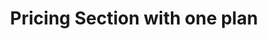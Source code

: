 ---
title: Pricing Section with one plan
category: Marketing
paid: true
isActive: true
ltr: {"vue":{"vueCss":[],"vueTail":[]},"preview":"function App() {\n  const plan = {\n    name: \"Basic plan\",\n    desc: \"Lorem ipsum dolor sit amet, consectetur adipiscing elit.\",\n    price: 32,\n    isMostPop: true,\n    features: [\"Curabitur faucibus\", \"Curabitur faucibus\", \"Curabitur faucibus\", \"Curabitur faucibus\", \"Curabitur faucibus\", \"Curabitur faucibus\", \"Curabitur faucibus\", \"Curabitur faucibus\"]\n  };\n  const features = [{\n    name: \"Scalable\",\n    desc: \"Lorem Ipsum is simply dummy text of the printing and typesetting industry. Lorem Ipsum has been the industry's standard dummy text\",\n    icon: /*#__PURE__*/React.createElement(\"svg\", {\n      xmlns: \"http://www.w3.org/2000/svg\",\n      fill: \"none\",\n      viewBox: \"0 0 24 24\",\n      strokeWidth: 1.5,\n      stroke: \"currentColor\",\n      className: \"w-6 h-6\"\n    }, /*#__PURE__*/React.createElement(\"path\", {\n      strokeLinecap: \"round\",\n      strokeLinejoin: \"round\",\n      d: \"M3.75 3.75v4.5m0-4.5h4.5m-4.5 0L9 9M3.75 20.25v-4.5m0 4.5h4.5m-4.5 0L9 15M20.25 3.75h-4.5m4.5 0v4.5m0-4.5L15 9m5.25 11.25h-4.5m4.5 0v-4.5m0 4.5L15 15\"\n    }))\n  }, {\n    name: \"Flexible\",\n    desc: \"Lorem Ipsum is simply dummy text of the printing and typesetting industry. Lorem Ipsum has been the industry's standard dummy text\",\n    icon: /*#__PURE__*/React.createElement(\"svg\", {\n      xmlns: \"http://www.w3.org/2000/svg\",\n      fill: \"none\",\n      viewBox: \"0 0 24 24\",\n      strokeWidth: 1.5,\n      stroke: \"currentColor\",\n      className: \"w-6 h-6\"\n    }, /*#__PURE__*/React.createElement(\"path\", {\n      strokeLinecap: \"round\",\n      strokeLinejoin: \"round\",\n      d: \"M6.429 9.75L2.25 12l4.179 2.25m0-4.5l5.571 3 5.571-3m-11.142 0L2.25 7.5 12 2.25l9.75 5.25-4.179 2.25m0 0L21.75 12l-4.179 2.25m0 0l4.179 2.25L12 21.75 2.25 16.5l4.179-2.25m11.142 0l-5.571 3-5.571-3\"\n    }))\n  }, {\n    name: \"Smooth\",\n    desc: \"Lorem Ipsum is simply dummy text of the printing and typesetting industry. Lorem Ipsum has been the industry's standard dummy text\",\n    icon: /*#__PURE__*/React.createElement(\"svg\", {\n      xmlns: \"http://www.w3.org/2000/svg\",\n      fill: \"none\",\n      viewBox: \"0 0 24 24\",\n      strokeWidth: 1.5,\n      stroke: \"currentColor\",\n      className: \"w-6 h-6\"\n    }, /*#__PURE__*/React.createElement(\"path\", {\n      strokeLinecap: \"round\",\n      strokeLinejoin: \"round\",\n      d: \"M9.813 15.904L9 18.75l-.813-2.846a4.5 4.5 0 00-3.09-3.09L2.25 12l2.846-.813a4.5 4.5 0 003.09-3.09L9 5.25l.813 2.846a4.5 4.5 0 003.09 3.09L15.75 12l-2.846.813a4.5 4.5 0 00-3.09 3.09zM18.259 8.715L18 9.75l-.259-1.035a3.375 3.375 0 00-2.455-2.456L14.25 6l1.036-.259a3.375 3.375 0 002.455-2.456L18 2.25l.259 1.035a3.375 3.375 0 002.456 2.456L21.75 6l-1.035.259a3.375 3.375 0 00-2.456 2.456zM16.894 20.567L16.5 21.75l-.394-1.183a2.25 2.25 0 00-1.423-1.423L13.5 18.75l1.183-.394a2.25 2.25 0 001.423-1.423l.394-1.183.394 1.183a2.25 2.25 0 001.423 1.423l1.183.394-1.183.394a2.25 2.25 0 00-1.423 1.423z\"\n    }))\n  }, {\n    name: \"Secure\",\n    desc: \"Lorem Ipsum is simply dummy text of the printing and typesetting industry. Lorem Ipsum has been the industry's standard dummy text\",\n    icon: /*#__PURE__*/React.createElement(\"svg\", {\n      xmlns: \"http://www.w3.org/2000/svg\",\n      fill: \"none\",\n      viewBox: \"0 0 24 24\",\n      strokeWidth: 1.5,\n      stroke: \"currentColor\",\n      className: \"w-6 h-6\"\n    }, /*#__PURE__*/React.createElement(\"path\", {\n      strokeLinecap: \"round\",\n      strokeLinejoin: \"round\",\n      d: \"M9 12.75L11.25 15 15 9.75m-3-7.036A11.959 11.959 0 013.598 6 11.99 11.99 0 003 9.749c0 5.592 3.824 10.29 9 11.623 5.176-1.332 9-6.03 9-11.622 0-1.31-.21-2.571-.598-3.751h-.152c-3.196 0-6.1-1.248-8.25-3.285z\"\n    }))\n  }];\n  return /*#__PURE__*/React.createElement(\"section\", {\n    className: \"relative py-14\"\n  }, /*#__PURE__*/React.createElement(\"div\", {\n    className: \"max-w-screen-xl mx-auto text-gray-600 md:px-8\"\n  }, /*#__PURE__*/React.createElement(\"div\", {\n    className: \"relative max-w-xl space-y-3 px-4 md:px-0\"\n  }, /*#__PURE__*/React.createElement(\"h3\", {\n    className: \"text-indigo-600 font-semibold\"\n  }, \"Pricing\"), /*#__PURE__*/React.createElement(\"p\", {\n    className: \"text-gray-800 text-3xl font-semibold sm:text-4xl\"\n  }, \"Pay as you grow\"), /*#__PURE__*/React.createElement(\"div\", {\n    className: \"max-w-xl\"\n  }, /*#__PURE__*/React.createElement(\"p\", null, \"Lorem ipsum dolor sit amet, consectetur adipiscing elit. Nullam efficitur consequat nunc.\"))), /*#__PURE__*/React.createElement(\"div\", {\n    className: \"mt-16 justify-between gap-8 md:flex\"\n  }, /*#__PURE__*/React.createElement(\"ul\", {\n    className: \"flex-1 max-w-md space-y-10 px-4 md:px-0\"\n  }, features.map((item, idx) => /*#__PURE__*/React.createElement(\"li\", {\n    key: idx,\n    className: \"flex gap-x-3\"\n  }, /*#__PURE__*/React.createElement(\"div\", {\n    className: \"flex-none w-12 h-12 rounded-full bg-indigo-50 text-indigo-600 flex items-center justify-center\"\n  }, item.icon), /*#__PURE__*/React.createElement(\"div\", null, /*#__PURE__*/React.createElement(\"h4\", {\n    className: \"text-lg text-gray-800 font-medium\"\n  }, item.name), /*#__PURE__*/React.createElement(\"p\", {\n    className: \"text-gray-600 mt-2 md:text-sm\"\n  }, item.desc))))), /*#__PURE__*/React.createElement(\"div\", {\n    className: \"flex-1 flex flex-col border-y mt-6 md:max-w-xl md:rounded-xl md:border md:border-x-none md:shadow-lg md:mt-0\"\n  }, /*#__PURE__*/React.createElement(\"div\", {\n    className: \"p-4 py-8 border-b md:p-8\"\n  }, /*#__PURE__*/React.createElement(\"div\", {\n    className: \"justify-between flex\"\n  }, /*#__PURE__*/React.createElement(\"div\", {\n    className: \"max-w-xs\"\n  }, /*#__PURE__*/React.createElement(\"span\", {\n    className: \"text-2xl text-gray-800 font-semibold sm:text-3xl\"\n  }, plan.name), /*#__PURE__*/React.createElement(\"p\", {\n    className: \"mt-3 sm:text-sm\"\n  }, plan.desc)), /*#__PURE__*/React.createElement(\"div\", {\n    className: \"flex-none text-gray-800 text-2xl font-semibold sm:text-3xl\"\n  }, \"$\", plan.price, \" \", /*#__PURE__*/React.createElement(\"span\", {\n    className: \"text-xl text-gray-600 font-normal\"\n  }, \"/mo\"))), /*#__PURE__*/React.createElement(\"button\", {\n    className: \"mt-4 px-3 py-3 rounded-lg w-full font-semibold text-sm duration-150 text-white bg-indigo-600 hover:bg-indigo-500 active:bg-indigo-700\"\n  }, \"Get Started\")), /*#__PURE__*/React.createElement(\"ul\", {\n    className: \"p-4 space-y-3 sm:grid sm:grid-cols-2 md:block md:p-8 lg:grid\"\n  }, /*#__PURE__*/React.createElement(\"div\", {\n    className: \"pb-2 col-span-2 text-gray-800 font-medium\"\n  }, /*#__PURE__*/React.createElement(\"p\", null, \"Features\")), plan.features.map((featureItem, idx) => /*#__PURE__*/React.createElement(\"li\", {\n    key: idx,\n    className: \"flex items-center gap-5\"\n  }, /*#__PURE__*/React.createElement(\"svg\", {\n    xmlns: \"http://www.w3.org/2000/svg\",\n    className: \"h-5 w-5 text-indigo-600\",\n    viewBox: \"0 0 20 20\",\n    fill: \"currentColor\"\n  }, /*#__PURE__*/React.createElement(\"path\", {\n    \"fill-rule\": \"evenodd\",\n    d: \"M16.707 5.293a1 1 0 010 1.414l-8 8a1 1 0 01-1.414 0l-4-4a1 1 0 011.414-1.414L8 12.586l7.293-7.293a1 1 0 011.414 0z\",\n    \"clip-rule\": \"evenodd\"\n  })), featureItem)))))));\n}\n\n;","react":{"jsxTail":[{"label":"App.jsx","code":"export default () => {\n\n    const plan = {\n        name: \"Basic plan\",\n        desc: \"Lorem ipsum dolor sit amet, consectetur adipiscing elit.\",\n        price: 32,\n        isMostPop: true,\n        features: [\n            \"Curabitur faucibus\",\n            \"Curabitur faucibus\",\n            \"Curabitur faucibus\",\n            \"Curabitur faucibus\",\n            \"Curabitur faucibus\",\n            \"Curabitur faucibus\",\n            \"Curabitur faucibus\",\n            \"Curabitur faucibus\",\n        ],\n    }\n\n    const features = [\n        {\n            name: \"Scalable\",\n            desc: \"Lorem Ipsum is simply dummy text of the printing and typesetting industry. Lorem Ipsum has been the industry's standard dummy text\",\n            icon:\n                <svg xmlns=\"http://www.w3.org/2000/svg\" fill=\"none\" viewBox=\"0 0 24 24\" strokeWidth={1.5} stroke=\"currentColor\" className=\"w-6 h-6\">\n                    <path strokeLinecap=\"round\" strokeLinejoin=\"round\" d=\"M3.75 3.75v4.5m0-4.5h4.5m-4.5 0L9 9M3.75 20.25v-4.5m0 4.5h4.5m-4.5 0L9 15M20.25 3.75h-4.5m4.5 0v4.5m0-4.5L15 9m5.25 11.25h-4.5m4.5 0v-4.5m0 4.5L15 15\" />\n                </svg>\n        },\n        {\n            name: \"Flexible\",\n            desc: \"Lorem Ipsum is simply dummy text of the printing and typesetting industry. Lorem Ipsum has been the industry's standard dummy text\",\n            icon:\n                <svg xmlns=\"http://www.w3.org/2000/svg\" fill=\"none\" viewBox=\"0 0 24 24\" strokeWidth={1.5} stroke=\"currentColor\" className=\"w-6 h-6\">\n                    <path strokeLinecap=\"round\" strokeLinejoin=\"round\" d=\"M6.429 9.75L2.25 12l4.179 2.25m0-4.5l5.571 3 5.571-3m-11.142 0L2.25 7.5 12 2.25l9.75 5.25-4.179 2.25m0 0L21.75 12l-4.179 2.25m0 0l4.179 2.25L12 21.75 2.25 16.5l4.179-2.25m11.142 0l-5.571 3-5.571-3\" />\n                </svg>\n        },\n        {\n            name: \"Smooth\",\n            desc: \"Lorem Ipsum is simply dummy text of the printing and typesetting industry. Lorem Ipsum has been the industry's standard dummy text\",\n            icon:\n                <svg xmlns=\"http://www.w3.org/2000/svg\" fill=\"none\" viewBox=\"0 0 24 24\" strokeWidth={1.5} stroke=\"currentColor\" className=\"w-6 h-6\">\n                    <path strokeLinecap=\"round\" strokeLinejoin=\"round\" d=\"M9.813 15.904L9 18.75l-.813-2.846a4.5 4.5 0 00-3.09-3.09L2.25 12l2.846-.813a4.5 4.5 0 003.09-3.09L9 5.25l.813 2.846a4.5 4.5 0 003.09 3.09L15.75 12l-2.846.813a4.5 4.5 0 00-3.09 3.09zM18.259 8.715L18 9.75l-.259-1.035a3.375 3.375 0 00-2.455-2.456L14.25 6l1.036-.259a3.375 3.375 0 002.455-2.456L18 2.25l.259 1.035a3.375 3.375 0 002.456 2.456L21.75 6l-1.035.259a3.375 3.375 0 00-2.456 2.456zM16.894 20.567L16.5 21.75l-.394-1.183a2.25 2.25 0 00-1.423-1.423L13.5 18.75l1.183-.394a2.25 2.25 0 001.423-1.423l.394-1.183.394 1.183a2.25 2.25 0 001.423 1.423l1.183.394-1.183.394a2.25 2.25 0 00-1.423 1.423z\" />\n                </svg>\n        },\n        {\n            name: \"Secure\",\n            desc: \"Lorem Ipsum is simply dummy text of the printing and typesetting industry. Lorem Ipsum has been the industry's standard dummy text\",\n            icon:\n                <svg xmlns=\"http://www.w3.org/2000/svg\" fill=\"none\" viewBox=\"0 0 24 24\" strokeWidth={1.5} stroke=\"currentColor\" className=\"w-6 h-6\">\n                    <path strokeLinecap=\"round\" strokeLinejoin=\"round\" d=\"M9 12.75L11.25 15 15 9.75m-3-7.036A11.959 11.959 0 013.598 6 11.99 11.99 0 003 9.749c0 5.592 3.824 10.29 9 11.623 5.176-1.332 9-6.03 9-11.622 0-1.31-.21-2.571-.598-3.751h-.152c-3.196 0-6.1-1.248-8.25-3.285z\" />\n                </svg>\n        },\n    ]\n\n    return (\n        <section className='relative py-14'>\n            <div className=\"max-w-screen-xl mx-auto text-gray-600 md:px-8\">\n                <div className='relative max-w-xl space-y-3 px-4 md:px-0'>\n                    <h3 className=\"text-indigo-600 font-semibold\">\n                        Pricing\n                    </h3>\n                    <p className='text-gray-800 text-3xl font-semibold sm:text-4xl'>\n                        Pay as you grow\n                    </p>\n                    <div className='max-w-xl'>\n                        <p>\n                            Lorem ipsum dolor sit amet, consectetur adipiscing elit. Nullam efficitur consequat nunc.\n                        </p>\n                    </div>\n                </div>\n                <div className='mt-16 justify-between gap-8 md:flex'>\n                    <ul className=\"flex-1 max-w-md space-y-10 px-4 md:px-0\">\n                        {\n                            features.map((item, idx) => (\n                                <li key={idx} className=\"flex gap-x-3\">\n                                    <div className=\"flex-none w-12 h-12 rounded-full bg-indigo-50 text-indigo-600 flex items-center justify-center\">\n                                        {item.icon}\n                                    </div>\n                                    <div>\n                                        <h4 className=\"text-lg text-gray-800 font-medium\">\n                                            {item.name}\n                                        </h4>\n                                        <p className=\"text-gray-600 mt-2 md:text-sm\">\n                                            {item.desc}\n                                        </p>\n                                    </div>\n                                </li>\n                            ))\n                        }\n                    </ul>\n                    <div className=\"flex-1 flex flex-col border-y mt-6 md:max-w-xl md:rounded-xl md:border md:border-x-none md:shadow-lg md:mt-0\">\n                        <div className=\"p-4 py-8 border-b md:p-8\">\n                            <div className=\"justify-between flex\">\n                                <div className=\"max-w-xs\">\n                                    <span className='text-2xl text-gray-800 font-semibold sm:text-3xl'>\n                                        {plan.name}\n                                    </span>\n                                    <p className=\"mt-3 sm:text-sm\">\n                                        {plan.desc}\n                                    </p>\n                                </div>\n                                <div className='flex-none text-gray-800 text-2xl font-semibold sm:text-3xl'>\n                                    ${plan.price} <span className=\"text-xl text-gray-600 font-normal\">/mo</span>\n                                </div>\n                            </div>\n                            <button className='mt-4 px-3 py-3 rounded-lg w-full font-semibold text-sm duration-150 text-white bg-indigo-600 hover:bg-indigo-500 active:bg-indigo-700'>\n                                Get Started\n                            </button>\n                        </div>\n                        <ul className='p-4 space-y-3 sm:grid sm:grid-cols-2 md:block md:p-8 lg:grid'>\n                            <div className=\"pb-2 col-span-2 text-gray-800 font-medium\">\n                                <p>Features</p>\n                            </div>\n                            {\n                                plan.features.map((featureItem, idx) => (\n                                    <li key={idx} className='flex items-center gap-5'>\n                                        <svg\n                                            xmlns='http://www.w3.org/2000/svg'\n                                            className='h-5 w-5 text-indigo-600'\n                                            viewBox='0 0 20 20'\n                                            fill='currentColor'>\n                                            <path\n                                                fill-rule='evenodd'\n                                                d='M16.707 5.293a1 1 0 010 1.414l-8 8a1 1 0 01-1.414 0l-4-4a1 1 0 011.414-1.414L8 12.586l7.293-7.293a1 1 0 011.414 0z'\n                                                clip-rule='evenodd'></path>\n                                        </svg>\n                                        {featureItem}\n                                    </li>\n                                ))\n                            }\n                        </ul>\n                    </div>\n                </div>\n            </div>\n        </section>\n    );\n};\n"}],"jsxCss":[]}}
rtl: {"preview":"function App() {\n  const plan = {\n    name: \"الخطة الأساسية\",\n    desc: \"العميل مهم جدا، العميل سيتبعه.\",\n    price: 32,\n    isMostPop: true,\n    features: [\"هناك حقيقة مثبتة\", \"هناك حقيقة مثبتة\", \"هناك حقيقة مثبتة\", \"هناك حقيقة مثبتة\", \"هناك حقيقة مثبتة\", \"هناك حقيقة مثبتة\", \"هناك حقيقة مثبتة\", \"هناك حقيقة مثبتة\"]\n  };\n  const features = [{\n    name: \"القابلة للتطوير\",\n    desc: \"لوريم إيبسوم هو ببساطة نص شكلي يستخدم في صناعة الطباعة والتنضيد. لوريم إيبسوم هو النص الوهمي القياسي في الصناعة\",\n    icon: /*#__PURE__*/React.createElement(\"svg\", {\n      xmlns: \"http://www.w3.org/2000/svg\",\n      fill: \"none\",\n      viewBox: \"0 0 24 24\",\n      strokeWidth: 1.5,\n      stroke: \"currentColor\",\n      className: \"w-6 h-6\"\n    }, /*#__PURE__*/React.createElement(\"path\", {\n      strokeLinecap: \"round\",\n      strokeLinejoin: \"round\",\n      d: \"M3.75 3.75v4.5m0-4.5h4.5m-4.5 0L9 9M3.75 20.25v-4.5m0 4.5h4.5m-4.5 0L9 15M20.25 3.75h-4.5m4.5 0v4.5m0-4.5L15 9m5.25 11.25h-4.5m4.5 0v-4.5m0 4.5L15 15\"\n    }))\n  }, {\n    name: \"مرن\",\n    desc: \"لوريم إيبسوم هو ببساطة نص شكلي يستخدم في صناعة الطباعة والتنضيد. لوريم إيبسوم هو النص الوهمي القياسي في الصناعة\",\n    icon: /*#__PURE__*/React.createElement(\"svg\", {\n      xmlns: \"http://www.w3.org/2000/svg\",\n      fill: \"none\",\n      viewBox: \"0 0 24 24\",\n      strokeWidth: 1.5,\n      stroke: \"currentColor\",\n      className: \"w-6 h-6\"\n    }, /*#__PURE__*/React.createElement(\"path\", {\n      strokeLinecap: \"round\",\n      strokeLinejoin: \"round\",\n      d: \"M6.429 9.75L2.25 12l4.179 2.25m0-4.5l5.571 3 5.571-3m-11.142 0L2.25 7.5 12 2.25l9.75 5.25-4.179 2.25m0 0L21.75 12l-4.179 2.25m0 0l4.179 2.25L12 21.75 2.25 16.5l4.179-2.25m11.142 0l-5.571 3-5.571-3\"\n    }))\n  }, {\n    name: \"سلس\",\n    desc: \"لوريم إيبسوم هو ببساطة نص شكلي يستخدم في صناعة الطباعة والتنضيد. لوريم إيبسوم هو النص الوهمي القياسي في الصناعة\",\n    icon: /*#__PURE__*/React.createElement(\"svg\", {\n      xmlns: \"http://www.w3.org/2000/svg\",\n      fill: \"none\",\n      viewBox: \"0 0 24 24\",\n      strokeWidth: 1.5,\n      stroke: \"currentColor\",\n      className: \"w-6 h-6\"\n    }, /*#__PURE__*/React.createElement(\"path\", {\n      strokeLinecap: \"round\",\n      strokeLinejoin: \"round\",\n      d: \"M9.813 15.904L9 18.75l-.813-2.846a4.5 4.5 0 00-3.09-3.09L2.25 12l2.846-.813a4.5 4.5 0 003.09-3.09L9 5.25l.813 2.846a4.5 4.5 0 003.09 3.09L15.75 12l-2.846.813a4.5 4.5 0 00-3.09 3.09zM18.259 8.715L18 9.75l-.259-1.035a3.375 3.375 0 00-2.455-2.456L14.25 6l1.036-.259a3.375 3.375 0 002.455-2.456L18 2.25l.259 1.035a3.375 3.375 0 002.456 2.456L21.75 6l-1.035.259a3.375 3.375 0 00-2.456 2.456zM16.894 20.567L16.5 21.75l-.394-1.183a2.25 2.25 0 00-1.423-1.423L13.5 18.75l1.183-.394a2.25 2.25 0 001.423-1.423l.394-1.183.394 1.183a2.25 2.25 0 001.423 1.423l1.183.394-1.183.394a2.25 2.25 0 00-1.423 1.423z\"\n    }))\n  }, {\n    name: \"آمن\",\n    desc: \"لوريم إيبسوم هو ببساطة نص شكلي يستخدم في صناعة الطباعة والتنضيد. لوريم إيبسوم هو النص الوهمي القياسي في الصناعة\",\n    icon: /*#__PURE__*/React.createElement(\"svg\", {\n      xmlns: \"http://www.w3.org/2000/svg\",\n      fill: \"none\",\n      viewBox: \"0 0 24 24\",\n      strokeWidth: 1.5,\n      stroke: \"currentColor\",\n      className: \"w-6 h-6\"\n    }, /*#__PURE__*/React.createElement(\"path\", {\n      strokeLinecap: \"round\",\n      strokeLinejoin: \"round\",\n      d: \"M9 12.75L11.25 15 15 9.75m-3-7.036A11.959 11.959 0 013.598 6 11.99 11.99 0 003 9.749c0 5.592 3.824 10.29 9 11.623 5.176-1.332 9-6.03 9-11.622 0-1.31-.21-2.571-.598-3.751h-.152c-3.196 0-6.1-1.248-8.25-3.285z\"\n    }))\n  }];\n  return /*#__PURE__*/React.createElement(\"section\", {\n    className: \"relative py-14\"\n  }, /*#__PURE__*/React.createElement(\"div\", {\n    className: \"max-w-screen-xl mx-auto text-gray-600 md:px-8\"\n  }, /*#__PURE__*/React.createElement(\"div\", {\n    className: \"relative max-w-xl space-y-3 px-4 md:px-0\"\n  }, /*#__PURE__*/React.createElement(\"h3\", {\n    className: \"text-indigo-600 font-semibold\"\n  }, \"\\u0627\\u0644\\u062A\\u0633\\u0639\\u064A\\u0631\"), /*#__PURE__*/React.createElement(\"p\", {\n    className: \"text-gray-800 text-3xl font-semibold sm:text-4xl\"\n  }, \"\\u0627\\u062F\\u0641\\u0639 \\u0643\\u0645\\u0627 \\u062A\\u0646\\u0645\\u0648\"), /*#__PURE__*/React.createElement(\"div\", {\n    className: \"max-w-xl\"\n  }, /*#__PURE__*/React.createElement(\"p\", null, \"\\u0627\\u0644\\u0639\\u0645\\u064A\\u0644 \\u0645\\u0647\\u0645 \\u062C\\u062F\\u0627\\u060C \\u0627\\u0644\\u0639\\u0645\\u064A\\u0644 \\u0633\\u064A\\u062A\\u0628\\u0639\\u0647. \\u0644\\u0627 \\u062A\\u0648\\u062C\\u062F \\u0646\\u062A\\u064A\\u062C\\u0629 \\u0627\\u0644\\u0622\\u0646.\"))), /*#__PURE__*/React.createElement(\"div\", {\n    className: \"mt-16 justify-between gap-8 md:flex\"\n  }, /*#__PURE__*/React.createElement(\"ul\", {\n    className: \"flex-1 max-w-md space-y-10 px-4 md:px-0\"\n  }, features.map((item, idx) => /*#__PURE__*/React.createElement(\"li\", {\n    key: idx,\n    className: \"flex gap-x-3\"\n  }, /*#__PURE__*/React.createElement(\"div\", {\n    className: \"flex-none w-12 h-12 rounded-full bg-indigo-50 text-indigo-600 flex items-center justify-center\"\n  }, item.icon), /*#__PURE__*/React.createElement(\"div\", null, /*#__PURE__*/React.createElement(\"h4\", {\n    className: \"text-lg text-gray-800 font-medium\"\n  }, item.name), /*#__PURE__*/React.createElement(\"p\", {\n    className: \"text-gray-600 mt-2 md:text-sm\"\n  }, item.desc))))), /*#__PURE__*/React.createElement(\"div\", {\n    className: \"flex-1 flex flex-col border-y mt-6 md:max-w-xl md:rounded-xl md:border md:border-x-none md:shadow-lg md:mt-0\"\n  }, /*#__PURE__*/React.createElement(\"div\", {\n    className: \"p-4 py-8 border-b md:p-8\"\n  }, /*#__PURE__*/React.createElement(\"div\", {\n    className: \"justify-between flex\"\n  }, /*#__PURE__*/React.createElement(\"div\", {\n    className: \"max-w-xs\"\n  }, /*#__PURE__*/React.createElement(\"span\", {\n    className: \"text-2xl text-gray-800 font-semibold sm:text-3xl\"\n  }, plan.name), /*#__PURE__*/React.createElement(\"p\", {\n    className: \"mt-3 sm:text-sm\"\n  }, plan.desc)), /*#__PURE__*/React.createElement(\"div\", {\n    className: \"flex-none text-gray-800 text-2xl font-semibold sm:text-3xl\"\n  }, \"$\", plan.price, \" \", /*#__PURE__*/React.createElement(\"span\", {\n    className: \"text-xl text-gray-600 font-normal\"\n  }, \"/\\u0634\\u0647\\u0631\"))), /*#__PURE__*/React.createElement(\"button\", {\n    className: \"mt-4 px-3 py-3 rounded-lg w-full font-semibold text-sm duration-150 text-white bg-indigo-600 hover:bg-indigo-500 active:bg-indigo-700\"\n  }, \"\\u062F\\u0639\\u0646\\u0627 \\u0646\\u0628\\u062F\\u0621\")), /*#__PURE__*/React.createElement(\"ul\", {\n    className: \"p-4 space-y-3 sm:grid sm:grid-cols-2 md:block md:p-8 lg:grid\"\n  }, /*#__PURE__*/React.createElement(\"div\", {\n    className: \"pb-2 col-span-2 text-gray-800 font-medium\"\n  }, /*#__PURE__*/React.createElement(\"p\", null, \"\\u0627\\u0644\\u0645\\u0645\\u064A\\u0632\\u0627\\u062A\")), plan.features.map((featureItem, idx) => /*#__PURE__*/React.createElement(\"li\", {\n    key: idx,\n    className: \"flex items-center gap-5\"\n  }, /*#__PURE__*/React.createElement(\"svg\", {\n    xmlns: \"http://www.w3.org/2000/svg\",\n    className: \"h-5 w-5 text-indigo-600\",\n    viewBox: \"0 0 20 20\",\n    fill: \"currentColor\"\n  }, /*#__PURE__*/React.createElement(\"path\", {\n    \"fill-rule\": \"evenodd\",\n    d: \"M16.707 5.293a1 1 0 010 1.414l-8 8a1 1 0 01-1.414 0l-4-4a1 1 0 011.414-1.414L8 12.586l7.293-7.293a1 1 0 011.414 0z\",\n    \"clip-rule\": \"evenodd\"\n  })), featureItem)))))));\n}","vue":{"vueCss":[],"vueTail":[]},"react":{"jsxTail":[{"label":"App.jsx","code":"export default () => {\n\n    const plan = {\n        name: \"الخطة الأساسية\",\n        desc: \"العميل مهم جدا، العميل سيتبعه.\",\n        price: 32,\n        isMostPop: true,\n        features: [\n            \"هناك حقيقة مثبتة\",\n            \"هناك حقيقة مثبتة\",\n            \"هناك حقيقة مثبتة\",\n            \"هناك حقيقة مثبتة\",\n            \"هناك حقيقة مثبتة\",\n            \"هناك حقيقة مثبتة\",\n            \"هناك حقيقة مثبتة\",\n            \"هناك حقيقة مثبتة\",\n        ],\n    }\n\n    const features = [\n        {\n            name: \"القابلة للتطوير\",\n            desc: \"لوريم إيبسوم هو ببساطة نص شكلي يستخدم في صناعة الطباعة والتنضيد. لوريم إيبسوم هو النص الوهمي القياسي في الصناعة\",\n            icon:\n                <svg xmlns=\"http://www.w3.org/2000/svg\" fill=\"none\" viewBox=\"0 0 24 24\" strokeWidth={1.5} stroke=\"currentColor\" className=\"w-6 h-6\">\n                    <path strokeLinecap=\"round\" strokeLinejoin=\"round\" d=\"M3.75 3.75v4.5m0-4.5h4.5m-4.5 0L9 9M3.75 20.25v-4.5m0 4.5h4.5m-4.5 0L9 15M20.25 3.75h-4.5m4.5 0v4.5m0-4.5L15 9m5.25 11.25h-4.5m4.5 0v-4.5m0 4.5L15 15\" />\n                </svg>\n        },\n        {\n            name: \"مرن\",\n            desc: \"لوريم إيبسوم هو ببساطة نص شكلي يستخدم في صناعة الطباعة والتنضيد. لوريم إيبسوم هو النص الوهمي القياسي في الصناعة\",\n            icon:\n                <svg xmlns=\"http://www.w3.org/2000/svg\" fill=\"none\" viewBox=\"0 0 24 24\" strokeWidth={1.5} stroke=\"currentColor\" className=\"w-6 h-6\">\n                    <path strokeLinecap=\"round\" strokeLinejoin=\"round\" d=\"M6.429 9.75L2.25 12l4.179 2.25m0-4.5l5.571 3 5.571-3m-11.142 0L2.25 7.5 12 2.25l9.75 5.25-4.179 2.25m0 0L21.75 12l-4.179 2.25m0 0l4.179 2.25L12 21.75 2.25 16.5l4.179-2.25m11.142 0l-5.571 3-5.571-3\" />\n                </svg>\n        },\n        {\n            name: \"سلس\",\n            desc: \"لوريم إيبسوم هو ببساطة نص شكلي يستخدم في صناعة الطباعة والتنضيد. لوريم إيبسوم هو النص الوهمي القياسي في الصناعة\",\n            icon:\n                <svg xmlns=\"http://www.w3.org/2000/svg\" fill=\"none\" viewBox=\"0 0 24 24\" strokeWidth={1.5} stroke=\"currentColor\" className=\"w-6 h-6\">\n                    <path strokeLinecap=\"round\" strokeLinejoin=\"round\" d=\"M9.813 15.904L9 18.75l-.813-2.846a4.5 4.5 0 00-3.09-3.09L2.25 12l2.846-.813a4.5 4.5 0 003.09-3.09L9 5.25l.813 2.846a4.5 4.5 0 003.09 3.09L15.75 12l-2.846.813a4.5 4.5 0 00-3.09 3.09zM18.259 8.715L18 9.75l-.259-1.035a3.375 3.375 0 00-2.455-2.456L14.25 6l1.036-.259a3.375 3.375 0 002.455-2.456L18 2.25l.259 1.035a3.375 3.375 0 002.456 2.456L21.75 6l-1.035.259a3.375 3.375 0 00-2.456 2.456zM16.894 20.567L16.5 21.75l-.394-1.183a2.25 2.25 0 00-1.423-1.423L13.5 18.75l1.183-.394a2.25 2.25 0 001.423-1.423l.394-1.183.394 1.183a2.25 2.25 0 001.423 1.423l1.183.394-1.183.394a2.25 2.25 0 00-1.423 1.423z\" />\n                </svg>\n        },\n        {\n            name: \"آمن\",\n            desc: \"لوريم إيبسوم هو ببساطة نص شكلي يستخدم في صناعة الطباعة والتنضيد. لوريم إيبسوم هو النص الوهمي القياسي في الصناعة\",\n            icon:\n                <svg xmlns=\"http://www.w3.org/2000/svg\" fill=\"none\" viewBox=\"0 0 24 24\" strokeWidth={1.5} stroke=\"currentColor\" className=\"w-6 h-6\">\n                    <path strokeLinecap=\"round\" strokeLinejoin=\"round\" d=\"M9 12.75L11.25 15 15 9.75m-3-7.036A11.959 11.959 0 013.598 6 11.99 11.99 0 003 9.749c0 5.592 3.824 10.29 9 11.623 5.176-1.332 9-6.03 9-11.622 0-1.31-.21-2.571-.598-3.751h-.152c-3.196 0-6.1-1.248-8.25-3.285z\" />\n                </svg>\n        },\n    ]\n\n    return (\n        <section className='relative py-14'>\n            <div className=\"max-w-screen-xl mx-auto text-gray-600 md:px-8\">\n                <div className='relative max-w-xl space-y-3 px-4 md:px-0'>\n                    <h3 className=\"text-indigo-600 font-semibold\">\n                        التسعير\n                    </h3>\n                    <p className='text-gray-800 text-3xl font-semibold sm:text-4xl'>\n                        ادفع كما تنمو\n                    </p>\n                    <div className='max-w-xl'>\n                        <p>\n                            العميل مهم جدا، العميل سيتبعه. لا توجد نتيجة الآن.\n                        </p>\n                    </div>\n                </div>\n                <div className='mt-16 justify-between gap-8 md:flex'>\n                    <ul className=\"flex-1 max-w-md space-y-10 px-4 md:px-0\">\n                        {\n                            features.map((item, idx) => (\n                                <li key={idx} className=\"flex gap-x-3\">\n                                    <div className=\"flex-none w-12 h-12 rounded-full bg-indigo-50 text-indigo-600 flex items-center justify-center\">\n                                        {item.icon}\n                                    </div>\n                                    <div>\n                                        <h4 className=\"text-lg text-gray-800 font-medium\">\n                                            {item.name}\n                                        </h4>\n                                        <p className=\"text-gray-600 mt-2 md:text-sm\">\n                                            {item.desc}\n                                        </p>\n                                    </div>\n                                </li>\n                            ))\n                        }\n                    </ul>\n                    <div className=\"flex-1 flex flex-col border-y mt-6 md:max-w-xl md:rounded-xl md:border md:border-x-none md:shadow-lg md:mt-0\">\n                        <div className=\"p-4 py-8 border-b md:p-8\">\n                            <div className=\"justify-between flex\">\n                                <div className=\"max-w-xs\">\n                                    <span className='text-2xl text-gray-800 font-semibold sm:text-3xl'>\n                                        {plan.name}\n                                    </span>\n                                    <p className=\"mt-3 sm:text-sm\">\n                                        {plan.desc}\n                                    </p>\n                                </div>\n                                <div className='flex-none text-gray-800 text-2xl font-semibold sm:text-3xl'>\n                                    ${plan.price} <span className=\"text-xl text-gray-600 font-normal\">/شهر</span>\n                                </div>\n                            </div>\n                            <button className='mt-4 px-3 py-3 rounded-lg w-full font-semibold text-sm duration-150 text-white bg-indigo-600 hover:bg-indigo-500 active:bg-indigo-700'>\n                                دعنا نبدء\n                            </button>\n                        </div>\n                        <ul className='p-4 space-y-3 sm:grid sm:grid-cols-2 md:block md:p-8 lg:grid'>\n                            <div className=\"pb-2 col-span-2 text-gray-800 font-medium\">\n                                <p>المميزات</p>\n                            </div>\n                            {\n                                plan.features.map((featureItem, idx) => (\n                                    <li key={idx} className='flex items-center gap-5'>\n                                        <svg\n                                            xmlns='http://www.w3.org/2000/svg'\n                                            className='h-5 w-5 text-indigo-600'\n                                            viewBox='0 0 20 20'\n                                            fill='currentColor'>\n                                            <path\n                                                fill-rule='evenodd'\n                                                d='M16.707 5.293a1 1 0 010 1.414l-8 8a1 1 0 01-1.414 0l-4-4a1 1 0 011.414-1.414L8 12.586l7.293-7.293a1 1 0 011.414 0z'\n                                                clip-rule='evenodd'></path>\n                                        </svg>\n                                        {featureItem}\n                                    </li>\n                                ))\n                            }\n                        </ul>\n                    </div>\n                </div>\n            </div>\n        </section>\n    )\n}"}],"jsxCss":[]}}
slug: /pricing-sections
id: 46e72d5f-b4c1-472f-853f-57658d06d0ae
created_at: 1670763775367
---